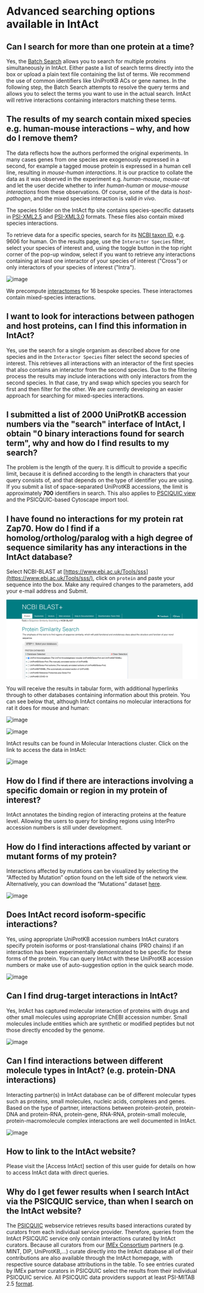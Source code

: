 # Advanced searching options available in IntAct


## Can I search for more than one protein at a time?

Yes, the [Batch Search](https://www.ebi.ac.uk/intact/home#batch-search) allows you to search for multiple proteins simultaneously in IntAct. Either paste a list of search terms directly into the box or upload a plain text file containing the list of terms. We recommend the use of common identifiers like UniProtKB ACs or gene names. In the following step, the Batch Search attempts to resolve the query terms and allows you to select the terms you want to use in the actual search. IntAct will retrive interactions containing interactors matching these terms.


## The results of my search contain mixed species e.g. human-mouse interactions – why, and how do I remove them?

The data reflects how the authors performed the original experiments. In many cases genes from one species are exogenously expressed in a second, for example a tagged mouse protein is expressed in a human cell line, resulting in _mouse-human_ _interactions_. It is our practice to collate the data as it was observed in the experiment e.g. _human-mouse_, _mouse-rat_ and let the user decide whether to infer _human-human_ or _mouse-mouse_ _interactions_ from these observations. Of course, some of the data is _host-pathogen_, and the mixed species interaction is valid _in vivo_.

The species folder on the IntAct ftp site contains species-specific datasets in [PSI-XML2.5](ftp://ftp.ebi.ac.uk/pub/databases/intact/current/psi25/species/) and [PSI-XML3.0](ftp://ftp.ebi.ac.uk/pub/databases/intact/current/psi30/species/) formats. These files also contain mixed species interactions.

To retrieve data for a specific species, search for its [NCBI taxon ID](https://www.uniprot.org/taxonomy/), e.g. 9606 for human. On the results page, use the `Interactor Species` filter, select your species of interest and, using the toggle button in the top right corner of the pop-up window, select if you want to retrieve any interactions containing at least one interactor of your species of interest ("Cross") or only interactors of your species of interest ("Intra").

![image](https://user-images.githubusercontent.com/10517124/132673663-5c46816a-ff28-4c1e-8639-e3a4971e2a1e.png)

We precompute [interactomes](https://www.ebi.ac.uk/intact/interactomes) for 16 bespoke species. These interactomes contain mixed-species interactions.


## I want to look for interactions between pathogen and host proteins, can I find this information in IntAct?

Yes, use the search for a single organism as described above for one species and in the `Interactor Species` filter select the second species of interest. This retrieves all interactions with an interactor of the first species that also contains an interactor from the second species. Due to the filtering process the results may include interactions with only interactors from the second species. In that case, try and swap which species you search for first and then filter for the other. We are currently developing an easier approach for searching for mixed-species interactions. 


## I submitted a list of 2000 UniProtKB accession numbers via the "search" interface of IntAct, I obtain "0 binary interactions found for search term", why and how do I find results to my search?

The problem is the length of the query. It is difficult to provide a specific limit, because it is defined according to the length in characters that your query consists of, and that depends on the type of identifier you are using. If you submit a list of space-separated UniProtKB accessions, the limit is approximately **700** identifiers in search. This also applies to [PSCIQUIC view](www.ebi.ac.uk/Tools/webservices/psicquic/view/main.xhtml) and the PSICQUIC-based Cytoscape import tool.


## I have found no interactions for my protein rat Zap70. How do I find if a homolog/ortholog/paralog with a high degree of sequence similarity has any interactions in the IntAct database?

Select NCBI-BLAST at [https://www.ebi.ac.uk/Tools/sss](https://www.ebi.ac.uk/Tools/sss/), click on `protein` and paste your sequence into the box. Make any required changes to the parameters, add your e-mail address and Submit.

![](../../.gitbook/assets/image.png)

You will receive the results in tabular form, with additional hyperlinks through to other databases containing information about this protein. You can see below that, although IntAct contains no molecular interactions for rat it does for mouse and human:

![image](https://user-images.githubusercontent.com/77560653/132332415-f1e3b27e-5c7d-4c97-a163-83f9f50f65f2.png)

![image](https://user-images.githubusercontent.com/77560653/132333470-954b0af3-25e7-4ab2-9f88-68614133307a.png)

IntAct results can be found in Molecular Interactions cluster. Click on the link to access the data in IntAct:

![image](https://user-images.githubusercontent.com/77560653/132332515-acd7ff82-bdea-427c-9581-88f8a2eeab2c.png)


## How do I find if there are interactions involving a specific domain or region in my protein of interest?

IntAct annotates the binding region of interacting proteins at the feature level. Allowing the users to query for binding regions using InterPro accession numbers is still under development.


## How do I find interactions affected by variant or mutant forms of my protein?

Interactions affected by mutations can be visualized by selecting the “Affected by Mutation” option found on the left side of the network view. Alternatively, you can download the “Mutations” dataset [here](https://www.ebi.ac.uk/intact/download#dataset_files).

![image](https://user-images.githubusercontent.com/77560653/132435272-dbd69e4a-38c6-45ce-90b2-aef6793a421c.png)


## Does IntAct record isoform-specific interactions?

Yes, using appropriate UniProtKB accession numbers IntAct curators specify protein isoforms or post-translational chains (PRO chains) if an interaction has been experimentally demonstrated to be specific for these forms of the protein. You can query IntAct with these UniProtKB accession numbers or make use of auto-suggestion option in the quick search mode.

![image](https://user-images.githubusercontent.com/77560653/132434908-58a995f3-875c-445c-bccd-57c679d6c393.png)


## Can I find drug-target interactions in IntAct?

Yes, IntAct has captured molecular interaction of proteins with drugs and other small molecules using appropriate ChEBI accession number. Small molecules include entities which are synthetic or modified peptides but not those directly encoded by the genome.

![image](https://user-images.githubusercontent.com/77560653/132433884-41bc3285-2c69-4855-b822-82d82d37e859.png)


## Can I find interactions between different molecule types in IntAct? (e.g. protein-DNA interactions)

Interacting partner(s) in IntAct database can be of different molecular types such as proteins, small molecules, nucleic acids, complexes and genes. Based on the type of partner, interactions between protein-protein, protein-DNA and protein-RNA, protein-gene, RNA-RNA, protein-small molecule, protein-macromolecule complex interactions are well documented in IntAct.

![image](https://user-images.githubusercontent.com/77560653/132434006-7b5636cb-d04f-4c84-b2ea-5ec99e12899b.png)


## How to link to the IntAct website?

Please visit the [Access IntAct] section of this user guide for details on how to access IntAct data with direct queries. 


## Why do I get fewer results when I search IntAct via the PSICQUIC service, than when I search on the IntAct website?

The [PSICQUIC](http://www.ebi.ac.uk/Tools/webservices/psicquic/view/main.xhtml) webservice retrieves results based interactions curated by curators from each individual service provider. Therefore, queries from the IntAct PSICQUIC service only contain interactions curated by IntAct curators. Because all curators from our [IMEx Consortium](http://www.imexconsortium.org/) partners (e.g. MINT, DIP, UniProtKB,...) curate directly into the IntAct database all of their contributions are also available through the IntAct homepage, with respective source database attributions in the table. To see entries curated by IMEx partner curators in PSICQUIC select the results from their individual PSICQUIC service. All PSICQUIC data providers support at least PSI-MITAB 2.5 [format](https://www.ebi.ac.uk/intact/documentation/user-guide#definitions_formats).
